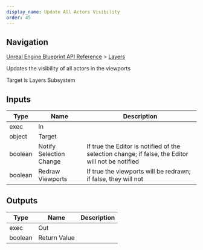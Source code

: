 ```yaml
---
display_name: Update All Actors Visibility
order: 45
---
```

## Navigation

[Unreal Engine Blueprint API Reference](https://dev.epicgames.com/documentation/en-us/unreal-engine/BlueprintAPI) > [Layers](https://dev.epicgames.com/documentation/en-us/unreal-engine/BlueprintAPI/Layers)

Updates the visibility of all actors in the viewports

Target is Layers Subsystem

## Inputs

| Type | Name | Description |
| --- | --- | --- |
| exec | In |  |
| object | Target |  |
| boolean | Notify Selection Change | If true the Editor is notified of the selection change; if false, the Editor will not be notified |
| boolean | Redraw Viewports | If true the viewports will be redrawn; if false, they will not |

## Outputs

| Type | Name | Description |
| --- | --- | --- |
| exec | Out |  |
| boolean | Return Value |  |
